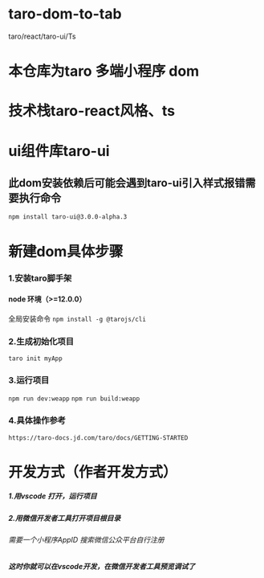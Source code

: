 # taro-dom-to-tab
taro/react/taro-ui/Ts

# 本仓库为taro 多端小程序 dom
# 技术栈taro-react风格、ts
# ui组件库taro-ui
## 此dom安装依赖后可能会遇到taro-ui引入样式报错需要执行命令
` npm install taro-ui@3.0.0-alpha.3 `




# 新建dom具体步骤
### 1.安装taro脚手架 
####  node 环境（>=12.0.0）
全局安装命令
` npm install -g @tarojs/cli `
### 2.生成初始化项目
` taro init myApp `
### 3.运行项目
` npm run dev:weapp `
` npm run build:weapp `
### 4.具体操作参考
` https://taro-docs.jd.com/taro/docs/GETTING-STARTED `


# 开发方式（作者开发方式）
##### 1.用vscode 打开，运行项目
##### 2.用微信开发者工具打开项目根目录
###### 需要一个小程序AppID 搜索微信公众平台自行注册 
##### 这时你就可以在vscode开发，在微信开发者工具预览调试了
